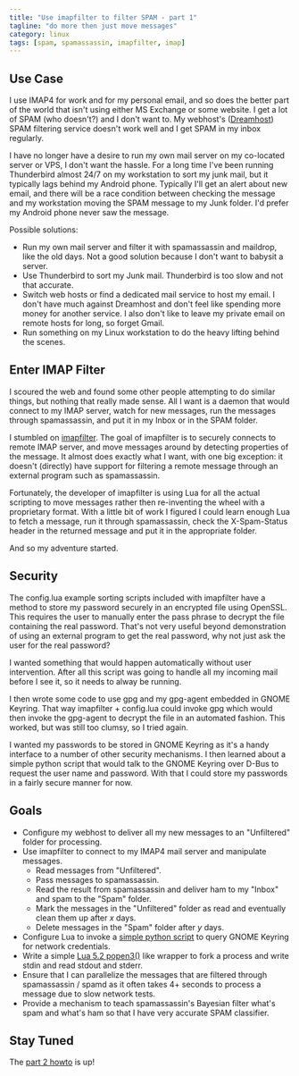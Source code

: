 ```yaml
---
title: "Use imapfilter to filter SPAM - part 1"
tagline: "do more then just move messages"
category: linux
tags: [spam, spamassassin, imapfilter, imap]
---
```



Use Case
--------

I use IMAP4 for work and for my personal email, and so does the better part of the world that isn't using either MS Exchange or some website.  I get a lot of SPAM (who doesn't?) and I don't want to.  My webhost's ([Dreamhost](http://www.dreamhost.com/r.cgi?685097)) SPAM filtering service doesn't work well and I get SPAM in my inbox regularly.

I have no longer have a desire to run my own mail server on my co-located server or VPS, I don't want the hassle.  For a long time I've been running Thunderbird almost 24/7 on my workstation to sort my junk mail, but it typically lags behind my Android phone.  Typically I'll get an alert about new email, and there will be a race condition between checking the message and my workstation moving the SPAM message to my Junk folder.  I'd prefer my Android phone never saw the message.

Possible solutions:
* Run my own mail server and filter it with spamassassin and maildrop, like the old days. Not a good solution because I don't want to babysit a server.
* Use Thunderbird to sort my Junk mail.  Thunderbird is too slow and not that accurate.
* Switch web hosts or find a dedicated mail service to host my email.  I don't have much against Dreamhost and don't feel like spending more money for another service.  I also don't like to leave my private email on remote hosts for long, so forget Gmail.
* Run something on my Linux workstation to do the heavy lifting behind the scenes.


Enter IMAP Filter
-----------------

I scoured the web and found some other people attempting to do similar things, but nothing that really made sense.  All I want is a daemon that would connect to my IMAP server, watch for new messages, run the messages through spamassassin, and put it in my Inbox or in the SPAM folder.

I stumbled on [imapfilter](https://github.com/lefcha/imapfilter).  The goal of imapfilter is to securely connects to remote IMAP server, and move messages around by detecting properties of the message.  It almost does exactly what I want, with one big exception: it doesn't (directly) have support for filtering a remote message through an external program such as spamassassin.

Fortunately, the developer of imapfilter is using Lua for all the actual scripting to move messages rather then re-inventing the wheel with a proprietary format.  With a little bit of work I figured I could learn enough Lua to fetch a message, run it through spamassassin, check the X-Spam-Status header in the returned message and put it in the appropriate folder.

And so my adventure started.


Security
--------

The config.lua example sorting scripts included with imapfilter have a method to store my password securely in an encrypted file using OpenSSL.  This requires the user to manually enter the pass phrase to decrypt the file containing the real password.  That's not very useful beyond demonstration of using an external program to get the real password, why not just ask the user for the real password?

I wanted something that would happen automatically without user intervention.  After all this script was going to handle all my incoming mail before I see it, so it needs to alway be running.

I then wrote some code to use gpg and my gpg-agent embedded in GNOME Keyring.  That way imapfilter + config.lua could invoke gpg which would then invoke the gpg-agent to decrypt the file in an automated fashion.  This worked, but was still too clumsy, so I tried again.

I wanted my passwords to be stored in GNOME Keyring as it's a handy interface to a number of other security mechanisms.  I then learned about a simple python script that would talk to the GNOME Keyring over D-Bus to request the user name and password.  With that I could store my passwords in a fairly secure manner for now.


Goals
-----

* Configure my webhost to deliver all my new messages to an "Unfiltered" folder for processing.
* Use imapfilter to connect to my IMAP4 mail server and manipulate messages.
  * Read messages from "Unfiltered".
  * Pass messages to spamassassin.
  * Read the result from spamassassin and deliver ham to my "Inbox" and spam to the "Spam" folder.
  * Mark the messages in the "Unfiltered" folder as read and eventually clean them up after *x* days.
  * Delete messages in the "Spam" folder after *y* days.
* Configure Lua to invoke a [simple python script](/security/2013/05/13/gnome-keyring-access-for-python) to query GNOME Keyring for network credentials.
* Write a simple [Lua 5.2 popen3()](/programming/2013/05/12/lua-popen3-implementation) like wrapper to fork a process and write stdin and read stdout and stderr.
* Ensure that I can parallelize the messages that are filtered through spamassassin / spamd as it often takes 4+ seconds to process a message due to slow network tests.
* Provide a mechanism to teach spamassassin's Bayesian filter what's spam and what's ham so that I have very accurate SPAM classifier.

Stay Tuned
----------

The [part 2 howto](/linux/2013/06/09/use-imapfilter-to-filter-spam-part2) is up!
